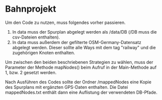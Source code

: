 # Bahnprojekt
Um den Code zu nutzen, muss folgendes vorher passieren.
1. In data muss der Spurplan abgelegt werden als /data/DB (/DB muss die csv-Dateien enthalten).
2. In data muss außerdem der gefilterte OSM-Germany-Datensatz abgelegt werden. Dieser sollte alle Ways mit dem tag "railway" und die zugehörigen Knoten enthalten.

Um zwischen den beiden beschriebenen Strategien zu wählen, muss der Parameter der Methode mapNodes() beim Aufruf in der Main-Methode auf 1, bzw. 2 gesetzt werden.

Nach Ausführen des Codes sollte der Ordner /mappedNodes eine Kopie des Spurplans mit ergänzten GPS-Daten enthalten.
Die Datei mappedNodes.txt enthält dann eine Auflistung der verwendeten DB-Pfade.